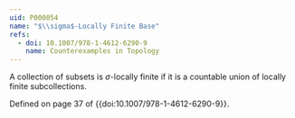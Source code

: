 ```yaml
---
uid: P000054
name: "$\\sigma$-Locally Finite Base"
refs:
  - doi: 10.1007/978-1-4612-6290-9
    name: Counterexamples in Topology
---
```

A collection of subsets is $\sigma$-locally finite if it is a countable union of locally finite subcollections.

Defined on page 37 of {{doi:10.1007/978-1-4612-6290-9}}.
